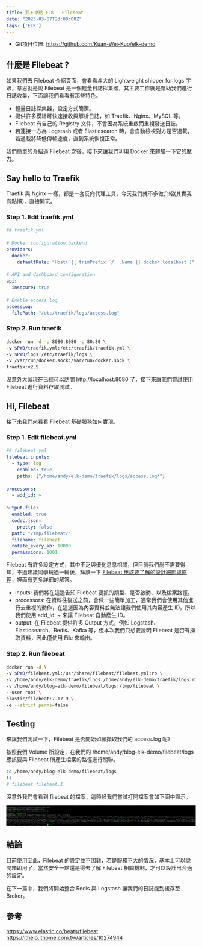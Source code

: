 ```yaml
---
title: 要不來點 ELK - Filebeat
date: "2023-03-07T23:00:00Z"
tags: ['ELK']
---
```

* Git項目位置: https://github.com/Kuan-Wei-Kuo/elk-demo

## 什麼是 Filebeat ?
如果我們去 Filebeat 介紹頁面，會看看斗大的 Lightweight shipper for logs 字眼，意思就是說 Filebeat 是一個輕量日誌採集器，其主要工作就是幫助我們進行日誌收集，下面讓我們看看有那些特色。

* 輕量日誌採集器，設定方式簡潔。
* 提供許多模組可快速接收與解析日誌，如 Traefik、Nginx、MySQL 等。
* Filebeat 有自己的 Registry 文件，不會因為系統重啟而重複發送日誌。
* 若連接一方為 Logstash 或者 Elasticsearch 時，會自動檢視對方是否過載，若過載將降低傳輸速度，直到系統恢復正常。

我們簡單的介紹過 Filebeat 之後，接下來讓我們利用 Docker 來體驗一下它的魔力。

## Say hello to Traefik
Traefik 與 Nginx 一樣，都是一套反向代理工具，今天我們就不多做介紹(其實我有點懶)，直接開玩。

### Step 1. Edit traefik.yml
```yaml
## traefik.yml

# Docker configuration backend
providers:
  docker:
    defaultRule: "Host(`{{ trimPrefix `/` .Name }}.docker.localhost`)"

# API and dashboard configuration
api:
  insecure: true

# Enable access log
accessLog:
  filePath: "/etc/traefik/logs/access.log"
```

### Step 2. Run traefik
```bash
docker run -d -p 8080:8080 -p 80:80 \
-v $PWD/traefik.yml:/etc/traefik/traefik.yml \
-v $PWD/logs:/etc/traefik/logs \
-v /var/run/docker.sock:/var/run/docker.sock \
traefik:v2.5
```

沒意外大家現在已經可以訪問 http://localhost:8080 了，接下來讓我們嘗試使用 Filebeat 進行資料存取測試。

## Hi, Filebeat
接下來我們來看看 Filebeat 基礎服務如何實現。

### Step 1. Edit filebeat.yml
```yaml
## filebeat.yml
filebeat.inputs:
  - type: log
    enabled: true
    paths: ["/home/andy/elk-demo/traefik/logs/access.log*"]

processors:
  - add_id: ~

output.file:
  enabled: true
  codec.json:
    pretty: false
  path: "/tmp/filebeat/"
  filename: filebeat
  rotate_every_kb: 10000
  permissions: 1001
```

Filebeat 有許多設定方式，其中不乏與優化息息相關，但目前我們尚不需要得知，不過建議同學玩過一輪後，拜讀一下 [Filebeat 應該要了解的設計細節與原理](https://ithelp.ithome.com.tw/articles/10274944)，裡面有更多詳細的解答。

* inputs: 我們將在這邊告知 Filebeat 要抓的類型、是否啟動、以及檔案路徑。
* processors: 在資料往後送之前，會做一些簡單加工，通常我們會使用其他進行去重複的動作，在這邊因為內容資料並無法讓我們使用其內容產生 ID，所以我們使用 add_id: ~ 來讓 Filebeat 自動產生 ID。
* output: 在 Filebeat 提供許多 Output 方式，例如 Logstash、Elasticsearch、Redis、Kafka 等，但本次我們只想要證明 Filebeat 是否有撈取資料，因此僅使用 File 來輸出。

### Step 2. Run filebeat
```bash
docker run -d \
-v $PWD/filebeat.yml:/usr/share/filebeat/filebeat.yml:ro \
-v /home/andy/elk-demo/traefik/logs:/home/andy/elk-demo/traefik/logs:ro \
-v /home/andy/blog-elk-demo/filebeat/logs:/tmp/filebeat \
--user root \
elastic/filebeat:7.17.9 \
-e --strict.perms=false
```

## Testing
來讓我們測試一下，Filebeat 是否開始如願擷取我們的 access.log 呢?

按照我們 Volume 所設定，在我們的 /home/andy/blog-elk-demo/filebeat/logs 應該要與 Filebeat 所產生檔案的路徑進行關聯。

```bash
cd /home/andy/blog-elk-demo/filebeat/logs
ls
# filebeat filebeat.1
```

沒意外我們會看到 filebeat 的檔案，這時候我們嘗試打開檔案會如下圖中顯示。

![filebeat_ans_01](./filebeat_ans_01.png)

## 結論
目前使用至此，Filebeat 的設定並不困難，若是服務不大的情況，基本上可以說開箱即用了，當然安全一點還是得去了解 Filebeat 相關機制，才可以設計出合適的設定。

在下一篇中，我們將開始整合 Redis 與 Logstash 讓我們的日誌能到緩存至 Broker。

## 參考
https://www.elastic.co/beats/filebeat</br>
https://ithelp.ithome.com.tw/articles/10274944